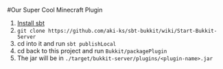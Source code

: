 #Our Super Cool Minecraft Plugin

1. [Install sbt](https://www.scala-sbt.org/)
2. `git clone https://github.com/aki-ks/sbt-bukkit/wiki/Start-Bukkit-Server`
3. cd into it and run `sbt publishLocal`
4. cd back to this project and run `Bukkit/packagePlugin`
5. The jar will be in `./target/bukkit-server/plugins/<plugin-name>.jar`